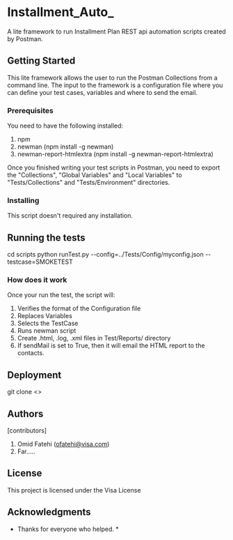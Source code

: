# Installment_Auto_

A lite framework to run Installment Plan REST api automation scripts created by Postman.

## Getting Started

This lite framework allows the user to run the Postman Collections from a command line. The input to the framework is a configuration file where you can define your test cases, variables and where to send the email.

### Prerequisites

You need to have the following installed:
 1) npm
 2) newman (npm install -g newman)
 3) newman-report-htmlextra (npm install -g newman-report-htmlextra)

Once you finished writing your test scripts in Postman, you need to export the "Collections", "Global Variables" and "Local Variables" to "Tests/Collections" and "Tests/Environment" directories.

### Installing

This script doesn't required any installation.

## Running the tests

cd scripts
python runTest.py --config=../Tests/Config/myconfig.json --testcase=SMOKETEST

### How does it work

Once your run the test, the script will:
  1) Verifies the format of the Configuration file
  2) Replaces Variables
  3) Selects the TestCase
  5) Runs newman script
  6) Create .html, .log, .xml files in Test/Reports/<date> directory
  7) If sendMail is set to True, then it will email the HTML report to the contacts.

## Deployment

git clone <>


## Authors

[contributors]
  1) Omid Fatehi (ofatehi@visa.com)
  2) Far.....

## License

This project is licensed under the Visa License 

## Acknowledgments

* Thanks for everyone who helped. *

